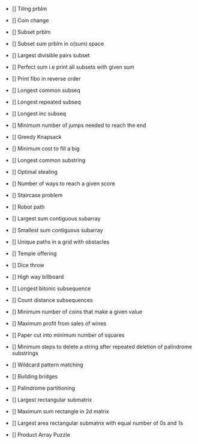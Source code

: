 - [] Tiling prblm

- [] Coin change

- [] Subset prblm

- [] Subset sum prblm in o(sum) space

- [] Largest divisible pairs subset

- [] Perfect sum i.e print all subsets with given sum

- [] Print fibo in reverse order

- [] Longest common subseq

- [] Longest repeated subseq

- [] Longest inc subseq

- [] Minimum number of jumps  needed to reach the end

- [] Greedy Knapsack

- [] Minimum cost to fill a big 

- [] Longest common substring

- [] Optimal stealing

- [] Number of ways to reach a given score

- [] Staircase problem

- [] Robot path

- [] Largest sum contiguous subarray

- [] Smallest sum contiguous subarray

- [] Unique paths in a grid with obstacles

- [] Temple offering

- [] Dice throw

- [] High way billboard

- [] Longest bitonic subsequence

- [] Count distance subsequences

- [] Minimum number of coins that make a given value 

- [] Maximum profit from sales of wines

- [] Paper cut into minimum number of squares

- [] Minimum steps to delete a string after repeated deletion of palindrome substrings

- [] Wildcard pattern matching

- [] Building bridges

- [] Palindrome partitioning

- [] Largest rectangular submatrix

- [] Maximum sum rectangle in 2d matrix

- [] Largest area rectangular submatrix with equal number of 0s and 1s

- [] Product Array Puzzle
